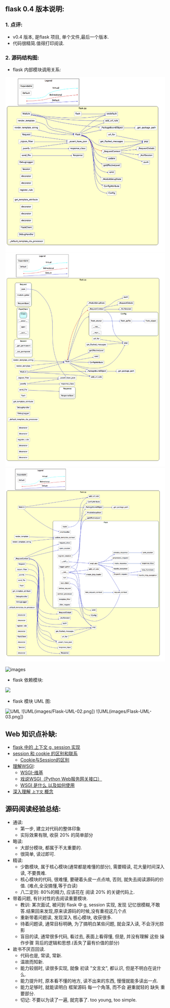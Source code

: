 
## flask 0.4 版本说明:

### 1. 点评:

- v0.4 版本, 是flask 项目, 单个文件,最后一个版本.
- 代码很精简.值得打印阅读.


### 2. 源码结构图:


- flask 内部模块调用关系:

![模块调用关系](./images/Flask-ClusterCallInternal-01.png)
![模块调用关系](images/Flask-ClusterCallInternal-02.png)
![模块调用关系](images/Flask-ClusterCallInternal-03.png)

![images]()

- flask 依赖模块:

![](images/Flask-Declaration.png])

- flask 模块 UML 图:

![UML](images/Flask-UML-01.png])
![UML(images/Flask-UML-02.png])
![UML(images/Flask-UML-03.png])


## Web 知识点补缺:

- [flask 中的 上下文 g, session 实现]()
- [session 和 cookie 的区别和联系]()
    - [Cookie与Session的区别](http://www.lai18.com/content/407204.html)
- [理解WSGI]():
    - [WSGI-维基](https://zh.wikipedia.org/wiki/Web%E6%9C%8D%E5%8A%A1%E5%99%A8%E7%BD%91%E5%85%B3%E6%8E%A5%E5%8F%A3)
    - [戏说WSGI（Python Web服务网关接口）](http://www.cnblogs.com/holbrook/archive/2012/02/25/2357337.html)
    - [WSGI 是什么 以及如何使用](http://zsl-oo7.blog.163.com/blog/static/353297032013111510441430/)
- [深入理解 `上下文` 概念]()


## 源码阅读经验总结:

- 通读:
    - 第一步, 建立对代码的整体印象
    - 实际效果有限, 收获 20% 的简单部分
- 略读:
    - 大部分模块, 都属于不太重要的. 
    - 很简单, 读过即可.
- 精读:
    - 少数模块, 属于核心模块(通常都是难懂的部分), 需要精读, 花大量时间深入读, 不要畏难.
    - 核心模块的代码, 很难懂, 要硬着头皮一点点啃, 否则, 就失去阅读源码的价值. (难点,全没搞懂,等于白读)
    - 八二定则: 80%的精力, 应该花在 阅读 20% 的关键代码上.
- 带着问题, 有针对性的去阅读重要模块.
    - 教训: 某次面试, 被问到 flask 中 g, session 实现, 发现 记忆很模糊,不敢答.结果回来发现,原来读源码的时候,没有重视这几个点
    - 重新带着问题读, 发现深入 核心模块, 收获很多.
    - 待着问题读, 通常目标明确, 为了搞明白某些问题, 就会深入读, 不会浮光掠影
    - 盲目的读, 通常很多代码, 看过去, 表面上看得懂, 但是, 并没有理解 这些 操作步骤 背后的逻辑和思想.(丢失了最有价值的部分)
- 故书不厌百回读.
    - 代码也是, 常读, 常新.
    - 温故而知新.
    - 能力较弱时, 读很多实现, 就像 初读 "文言文", 都认识, 但是不明白在说什么.
    - 能力提升时, 原本看不懂的地方, 读不出来的东西, 慢慢就能多读出一点.
    - 能力足够时, 就能读明白 框架源码 每一个角落, 而不会 避重就轻的 缺失 重要部分.
    - 切记: 不要以为读了一遍, 就完事了. too young, too simple.
    
